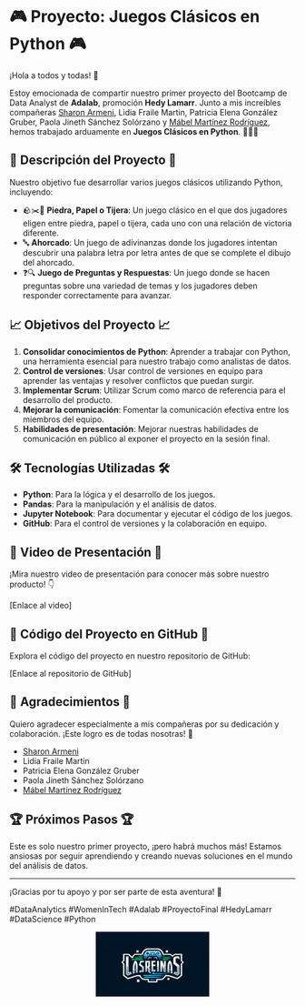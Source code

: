# 🎮 **Proyecto: Juegos Clásicos en Python** 🎮

¡Hola a todos y todas! 👋

Estoy emocionada de compartir nuestro primer proyecto del Bootcamp de Data Analyst de **Adalab**, promoción **Hedy Lamarr**. Junto a mis increíbles compañeras [Sharon Armeni](https://www.linkedin.com/in/sharon-armeni/), Lidia Fraile Martin, Patricia Elena González Gruber, Paola Jineth Sánchez Solórzano y [Mábel Martínez Rodríguez](https://www.linkedin.com/in/mabelmr), hemos trabajado arduamente en **Juegos Clásicos en Python**. 💪👩‍💻

## 🌟 **Descripción del Proyecto** 🌟

Nuestro objetivo fue desarrollar varios juegos clásicos utilizando Python, incluyendo:

- 🪨✂️📄 **Piedra, Papel o Tijera**: Un juego clásico en el que dos jugadores eligen entre piedra, papel o tijera, cada uno con una relación de victoria diferente.
- 🔤 **Ahorcado**: Un juego de adivinanzas donde los jugadores intentan descubrir una palabra letra por letra antes de que se complete el dibujo del ahorcado.
- ❓🔍 **Juego de Preguntas y Respuestas**: Un juego donde se hacen preguntas sobre una variedad de temas y los jugadores deben responder correctamente para avanzar.

## 📈 **Objetivos del Proyecto** 📈

1. **Consolidar conocimientos de Python**: Aprender a trabajar con Python, una herramienta esencial para nuestro trabajo como analistas de datos.
2. **Control de versiones**: Usar control de versiones en equipo para aprender las ventajas y resolver conflictos que puedan surgir.
3. **Implementar Scrum**: Utilizar Scrum como marco de referencia para el desarrollo del producto.
4. **Mejorar la comunicación**: Fomentar la comunicación efectiva entre los miembros del equipo.
5. **Habilidades de presentación**: Mejorar nuestras habilidades de comunicación en público al exponer el proyecto en la sesión final.

## 🛠️ **Tecnologías Utilizadas** 🛠️

- **Python**: Para la lógica y el desarrollo de los juegos.
- **Pandas**: Para la manipulación y el análisis de datos.
- **Jupyter Notebook**: Para documentar y ejecutar el código de los juegos.
- **GitHub**: Para el control de versiones y la colaboración en equipo.

## 🎥 **Video de Presentación** 🎥

¡Mira nuestro video de presentación para conocer más sobre nuestro producto! 👇

[Enlace al video]

## 📂 **Código del Proyecto en GitHub** 📂

Explora el código del proyecto en nuestro repositorio de GitHub:

[Enlace al repositorio de GitHub]

## 🎉 **Agradecimientos** 🎉

Quiero agradecer especialmente a mis compañeras por su dedicación y colaboración. ¡Este logro es de todas nosotras! 💖

- [Sharon Armeni](https://www.linkedin.com/in/sharon-armeni/)
- Lidia Fraile Martin
- Patricia Elena González Gruber
- Paola Jineth Sánchez Solórzano
- [Mábel Martínez Rodríguez](https://www.linkedin.com/in/mabelmr)

## 🏆 **Próximos Pasos** 🏆

Este es solo nuestro primer proyecto, ¡pero habrá muchos más! Estamos ansiosas por seguir aprendiendo y creando nuevas soluciones en el mundo del análisis de datos.

---

¡Gracias por tu apoyo y por ser parte de esta aventura! 🚀

#DataAnalytics #WomenInTech #Adalab #ProyectoFinal #HedyLamarr #DataScience #Python

<div align="center">
  <img src="https://github.com/MabelMaff/Adalab-proyecto-da-promo-H-modulo-1-LasReinas-1/blob/main/Logo%20Las%20Reinas.jpg" alt="Logo del equipo Las Reinas" width="200"/>
</div>


